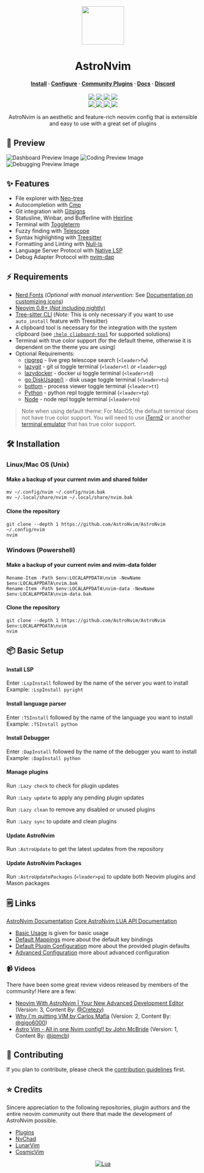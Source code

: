 <div align="center" id="madewithlua">
    <img src="https://astronvim.com/img/logo/astronvim.svg" width="110", height="100">
</div>

<h1 align="center">AstroNvim</h1>

<h4 align="center">
  <a href="https://astronvim.com/#%EF%B8%8F-installation">Install</a>
  ·
  <a href="https://astronvim.com/#%EF%B8%8F-configuration">Configure</a>
  ·
  <a href="https://github.com/AstroNvim/astrocommunity">Community Plugins</a>
  ·
  <a href="https://astronvim.com">Docs</a>
  ·
  <a href="https://discord.gg/AstroNvim">Discord</a>
</h4>

<p align="center">
    <a href="https://github.com/AstroNvim/AstroNvim/pulse">
      <img src="https://img.shields.io/github/last-commit/AstroNvim/AstroNvim?style=for-the-badge&logo=github&color=7dc4e4&logoColor=D9E0EE&labelColor=302D41"/>
    </a>
    <a href="https://github.com/AstroNvim/AstroNvim/releases/latest">
      <img src="https://img.shields.io/github/v/release/AstroNvim/AstroNvim?style=for-the-badge&logo=gitbook&color=8bd5ca&logoColor=D9E0EE&labelColor=302D41"/>
    </a>
    <a href="https://github.com/AstroNvim/AstroNvim/stargazers">
      <img src="https://img.shields.io/github/stars/AstroNvim/AstroNvim?style=for-the-badge&logo=apachespark&color=eed49f&logoColor=D9E0EE&labelColor=302D41"/>
    </a>
    <img src="https://img.shields.io/endpoint?url=https://waka.mehalter.com/api/compat/shields/v1/mehalter/interval:any/label:AstroNvim&style=for-the-badge&label=wakatime&logo=wakatime&color=a6da95&logoColor=D9E0EE&labelColor=302D41"/>
    <br>
    <a href="https://www.twitter.com/AstroNvim">
      <img src="https://img.shields.io/twitter/follow/AstroNvim?style=for-the-badge&logo=twitter&color=fab387&logoColor=D9E0EE&labelColor=302D41"/>
    </a>
    <a href="https://social.mehalter.com/@AstroNvim">
      <img src="https://img.shields.io/mastodon/follow/109649751340616771?domain=https%3A%2F%2Fsocial.mehalter.com&style=for-the-badge&logo=mastodon&color=eebebe&logoColor=D9E0EE&labelColor=302D41"/>
    </a>
    <a href="https://www.reddit.com/r/AstroNvim/">
      <img src="https://img.shields.io/reddit/subreddit-subscribers/AstroNvim?style=for-the-badge&logo=reddit&color=ee99a0&logoColor=D9E0EE&labelColor=302D41"/>
    </a>
    <a href="https://discord.gg/astronvim">
      <img src="https://img.shields.io/discord/939594913560031363?style=for-the-badge&logo=discord&color=cba6f7&logoColor=D9E0EE&labelColor=302D41"/>
    </a>
</p>

<p align="center">
AstroNvim is an aesthetic and feature-rich neovim config that is extensible and easy to use with a great set of plugins
</p>

## 🌟 Preview

![Dashboard Preview Image](https://github.com/AstroNvim/astronvim.github.io/raw/main/static/img/dashboard.png)
![Coding Preview Image](https://github.com/AstroNvim/astronvim.github.io/raw/main/static/img/overview.png)
![Debugging Preview Image](https://github.com/AstroNvim/astronvim.github.io/raw/main/static/img/dap.png)

## ✨ Features

- File explorer with [Neo-tree](https://github.com/nvim-neo-tree/neo-tree.nvim)
- Autocompletion with [Cmp](https://github.com/hrsh7th/nvim-cmp)
- Git integration with [Gitsigns](https://github.com/lewis6991/gitsigns.nvim)
- Statusline, Winbar, and Bufferline with [Heirline](https://github.com/rebelot/heirline.nvim)
- Terminal with [Toggleterm](https://github.com/akinsho/toggleterm.nvim)
- Fuzzy finding with [Telescope](https://github.com/nvim-telescope/telescope.nvim)
- Syntax highlighting with [Treesitter](https://github.com/nvim-treesitter/nvim-treesitter)
- Formatting and Linting with [Null-ls](https://github.com/jose-elias-alvarez/null-ls.nvim)
- Language Server Protocol with [Native LSP](https://github.com/neovim/nvim-lspconfig)
- Debug Adapter Protocol with [nvim-dap](https://github.com/mfussenegger/nvim-dap)

## ⚡ Requirements

- [Nerd Fonts](https://www.nerdfonts.com/font-downloads) (_Optional with manual intervention:_ See [Documentation on customizing icons](https://astronvim.com/Recipes/icons))
- [Neovim 0.8+ (_Not_ including nightly)](https://github.com/neovim/neovim/releases/tag/stable)
- [Tree-sitter CLI](https://github.com/tree-sitter/tree-sitter/blob/master/cli/README.md) (_Note:_ This is only necessary if you want to use `auto_install` feature with Treesitter)
- A clipboard tool is necessary for the integration with the system clipboard (see [`:help clipboard-tool`](https://neovim.io/doc/user/provider.html#clipboard-tool) for supported solutions)
- Terminal with true color support (for the default theme, otherwise it is dependent on the theme you are using)
- Optional Requirements:
  - [ripgrep](https://github.com/BurntSushi/ripgrep) - live grep telescope search (`<leader>fw`)
  - [lazygit](https://github.com/jesseduffield/lazygit) - git ui toggle terminal (`<leader>tl` or `<leader>gg`)
  - [lazydocker](https://github.com/jesseduffield/lazydocker) - docker ui toggle terminal (`<leader>td`)
  - [go DiskUsage()](https://github.com/dundee/gdu) - disk usage toggle terminal (`<leader>tu`)
  - [bottom](https://github.com/ClementTsang/bottom) - process viewer toggle terminal (`<leader>tt`)
  - [Python](https://www.python.org/) - python repl toggle terminal (`<leader>tp`)
  - [Node](https://nodejs.org/en/) - node repl toggle terminal (`<leader>tn`)

> Note when using default theme: For MacOS, the default terminal does not have true color support. You will need to use [iTerm2](https://iterm2.com/) or another [terminal emulator](https://gist.github.com/XVilka/8346728#terminal-emulators) that has true color support.

## 🛠️ Installation

### Linux/Mac OS (Unix)

#### Make a backup of your current nvim and shared folder

```shell
mv ~/.config/nvim ~/.config/nvim.bak
mv ~/.local/share/nvim ~/.local/share/nvim.bak
```

#### Clone the repository

```shell
git clone --depth 1 https://github.com/AstroNvim/AstroNvim ~/.config/nvim
nvim
```

### Windows (Powershell)

#### Make a backup of your current nvim and nvim-data folder

```pwsh
Rename-Item -Path $env:LOCALAPPDATA\nvim -NewName $env:LOCALAPPDATA\nvim.bak
Rename-Item -Path $env:LOCALAPPDATA\nvim-data -NewName $env:LOCALAPPDATA\nvim-data.bak
```

#### Clone the repository

```pwsh
git clone --depth 1 https://github.com/AstroNvim/AstroNvim $env:LOCALAPPDATA\nvim
nvim
```

## 📦 Basic Setup

#### Install LSP

Enter `:LspInstall` followed by the name of the server you want to install<br>
Example: `:LspInstall pyright`

#### Install language parser

Enter `:TSInstall` followed by the name of the language you want to install<br>
Example: `:TSInstall python`

#### Install Debugger

Enter `:DapInstall` followed by the name of the debugger you want to install<br>
Example: `:DapInstall python`

#### Manage plugins

Run `:Lazy check` to check for plugin updates

Run `:Lazy update` to apply any pending plugin updates

Run `:Lazy clean` to remove any disabled or unused plugins

Run `:Lazy sync` to update and clean plugins

#### Update AstroNvim

Run `:AstroUpdate` to get the latest updates from the repository<br>

#### Update AstroNvim Packages

Run `:AstroUpdatePackages` (`<leader>pa`) to update both Neovim plugins and Mason packages

## 🗒️ Links

[AstroNvim Documentation](https://astronvim.com)
[Core AstroNvim LUA API Documentation](https://api.astronvim.com)

- [Basic Usage](https://astronvim.com/Basic%20Usage/walkthrough) is given for basic usage
- [Default Mappings](https://astronvim.com/Basic%20Usage/mappings) more about the default key bindings
- [Default Plugin Configuration](https://astronvim.com/configuration/plugin_defaults) more about the provided plugin defaults
- [Advanced Configuration](https://astronvim.com/configuration/config_options) more about advanced configuration

### 📹 Videos

There have been some great review videos released by members of the community! Here are a few:

- [Neovim With AstroNvim | Your New Advanced Development Editor](https://www.youtube.com/watch?v=GEHPiZ10gOk) (Version: 3, Content By: [@Cretezy](https://github.com/Cretezy))
- [Why I'm quitting VIM by Carlos Mafla](https://www.youtube.com/watch?v=71GDopdc9rw) (Version: 2, Content By: [@gigo6000](https://github.com/gigo6000))
- [Astro Vim - All in one Nvim config!! by John McBride](https://www.youtube.com/watch?v=JQLZ7NJRTEo) (Version: 1, Content By: [@jpmcb](https://github.com/jpmcb))

## 🚀 Contributing

If you plan to contribute, please check the [contribution guidelines](CONTRIBUTING.md) first.

## ⭐ Credits

Sincere appreciation to the following repositories, plugin authors and the entire neovim community out there that made the development of AstroNvim possible.

- [Plugins](https://astronvim.com/acknowledgements#plugins-used-in-astronvim)
- [NvChad](https://github.com/NvChad/NvChad)
- [LunarVim](https://github.com/LunarVim)
- [CosmicVim](https://github.com/CosmicNvim/CosmicNvim)

<div align="center" id="madewithlua">

[![Lua](https://img.shields.io/badge/Made%20with%20Lua-blue.svg?style=for-the-badge&logo=lua)](https://lua.org)

</div>
